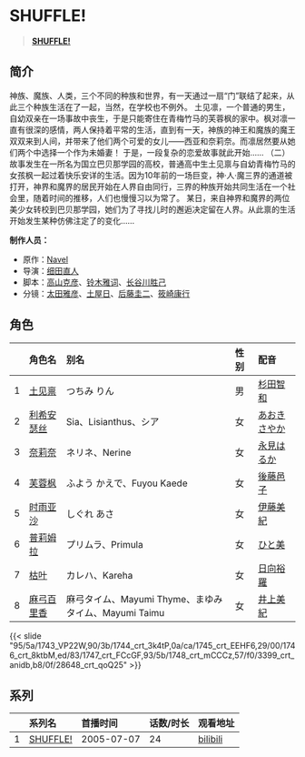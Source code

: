 # SHUFFLE!


> <u>**[SHUFFLE!](http://bgm.tv/subject/2937)**</u>

## 简介


神族、魔族、人类，三个不同的种族和世界，有一天通过一扇“门”联结了起来，从此三个种族生活在了一起，当然，在学校也不例外。
土见凛，一个普通的男生，自幼双亲在一场事故中丧生，于是只能寄住在青梅竹马的芙蓉枫的家中。枫对凛一直有很深的感情，两人保持着平常的生活，直到有一天，神族的神王和魔族的魔王双双来到人间，并带来了他们两个可爱的女儿——西亚和奈莉奈。而凛居然要从她们两个中选择一个作为未婚妻！
于是，一段复杂的恋爱故事就此开始……
（二）故事发生在一所名为国立巴贝那学园的高校，普通高中生土见禀与自幼青梅竹马的女孩枫一起过着快乐安详的生活。因为10年前的一场巨变，神·人·魔三界的通道被打开，神界和魔界的居民开始在人界自由同行，三界的种族开始共同生活在一个社会里，随着时间的推移，人们也慢慢习以为常了。
某日，来自神界和魔界的两位美少女转校到巴贝那学园，她们为了寻找儿时的邂逅决定留在人界。从此禀的生活开始发生某种仿佛注定了的变化……


**制作人员：**
- 原作：[Navel](http://bgm.tv/person/2743)
- 导演：[细田直人](http://bgm.tv/person/2696)
- 脚本：[高山克彦](http://bgm.tv/person/907)、[铃木雅词](http://bgm.tv/person/2746)、[长谷川胜己](http://bgm.tv/person/868)
- 分镜：[太田雅彦](http://bgm.tv/person/1294)、[土屋日](http://bgm.tv/person/26648)、[后藤圭二](http://bgm.tv/person/305)、[筱崎康行](http://bgm.tv/person/19945)

## 角色

|     |   角色名   |   别名  | 性别 |  配音  |
|:--- |:------  |:----      |:---  |:--   |
| 1 | [土见禀](http://bgm.tv/character/1743) | つちみ りん | 男 | [杉田智和](http://bgm.tv/person/4513) |
| 2 | [利希安瑟丝](http://bgm.tv/character/1744) | Sia、Lisianthus、シア | 女 | [あおきさやか](http://bgm.tv/person/4869) |
| 3 | [奈莉奈](http://bgm.tv/character/1745) | ネリネ、Nerine | 女 | [永見はるか](http://bgm.tv/person/4674) |
| 4 | [芙蓉枫](http://bgm.tv/character/1746) | ふよう かえで、Fuyou Kaede | 女 | [後藤邑子](http://bgm.tv/person/4514) |
| 5 | [时雨亚沙](http://bgm.tv/character/1747) | しぐれ あさ | 女 | [伊藤美紀](http://bgm.tv/person/4332) |
| 6 | [普莉姆拉](http://bgm.tv/character/1748) | プリムラ、Primula | 女 | [ひと美](http://bgm.tv/person/4675) |
| 7 | [枯叶](http://bgm.tv/character/3399) | カレハ、Kareha | 女 | [日向裕羅](http://bgm.tv/person/4673) |
| 8 | [麻弓百里香](http://bgm.tv/character/28648) | 麻弓タイム、Mayumi Thyme、まゆみ タイム、Mayumi Taimu | 女 | [井上美紀](http://bgm.tv/person/5313) |

{{< slide "95/5a/1743_VP22W,90/3b/1744_crt_3k4tP,0a/ca/1745_crt_EEHF6,29/00/1746_crt_8ktbM,ed/83/1747_crt_FCcGF,93/5b/1748_crt_mCCCz,57/f0/3399_crt_anidb,b8/0f/28648_crt_qoQ25" >}}

## 系列

|     |   系列名   |   首播时间  | 话数/时长  | 观看地址 |
|:---  |:------    |:----      |:---       |:---  |
| 1 |[SHUFFLE!](https://bgm.tv/subject/2937)| 2005-07-07 | 24 | [bilibili](https://www.bilibili.com/bangumi/play/ss3319)  |



